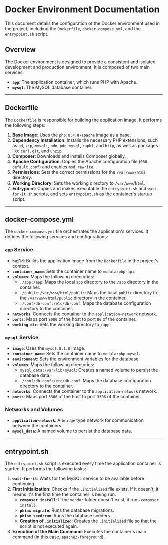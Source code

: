 # Docker Environment Documentation

This document details the configuration of the Docker environment used in the project, including the `Dockerfile`, `docker-compose.yml`, and the `entrypoint.sh` script.

## Overview

The Docker environment is designed to provide a consistent and isolated development and production environment. It is composed of two main services:

-   **`app`**: The application container, which runs PHP with Apache.
-   **`mysql`**: The MySQL database container.

---

## Dockerfile

The `Dockerfile` is responsible for building the application image. It performs the following steps:

1.  **Base Image**: Uses the `php:8.4.8-apache` image as a base.
2.  **Dependency Installation**: Installs the necessary PHP extensions, such as `gd`, `zip`, `mysqli`, `pdo`, `pdo_mysql`, `raphf`, and `http`, as well as packages like `curl`, `git`, and `unzip`.
3.  **Composer**: Downloads and installs Composer globally.
4.  **Apache Configuration**: Copies the Apache configuration file (`000-default.conf`) and enables `mod_rewrite`.
5.  **Permissions**: Sets the correct permissions for the `/var/www/html` directory.
6.  **Working Directory**: Sets the working directory to `/var/www/html`.
7.  **Entrypoint**: Copies and makes executable the `entrypoint.sh` and `wait-for-it.sh` scripts, and sets `entrypoint.sh` as the container's startup script.

---

## docker-compose.yml

The `docker-compose.yml` file orchestrates the application's services. It defines the following services and configurations:

### `app` Service

-   **`build`**: Builds the application image from the `Dockerfile` in the project's context.
-   **`container_name`**: Sets the container name to `modularphp-api`.
-   **`volumes`**: Maps the following directories:
    -   `./app:/app`: Maps the local `app` directory to the `/app` directory in the container.
    -   `./public:/var/www/html/public`: Maps the local `public` directory to the `/var/www/html/public` directory in the container.
    -   `./conf/db-conf:/etc/db-conf`: Maps the database configuration directory to the container.
-   **`networks`**: Connects the container to the `application-network` network.
-   **`ports`**: Maps port `8080` of the host to port `80` of the container.
-   **`working_dir`**: Sets the working directory to `/app`.

### `mysql` Service

-   **`image`**: Uses the `mysql:8.1.0` image.
-   **`container_name`**: Sets the container name to `modularphp-mysql`.
-   **`environment`**: Sets the environment variables for the database.
-   **`volumes`**: Maps the following directories:
    -   `mysql_data:/var/lib/mysql`: Creates a named volume to persist the database data.
    -   `./conf/db-conf:/etc/db-conf`: Maps the database configuration directory to the container.
-   **`networks`**: Connects the container to the `application-network` network.
-   **`ports`**: Maps port `3306` of the host to port `3306` of the container.

### Networks and Volumes

-   **`application-network`**: A `bridge` type network for communication between the containers.
-   **`mysql_data`**: A named volume to persist the database data.

---

## entrypoint.sh

The `entrypoint.sh` script is executed every time the application container is started. It performs the following tasks:

1.  **`wait-for-it`**: Waits for the MySQL service to be available before continuing.
2.  **First Initialization**: Checks if the `.initialized` file exists. If it doesn't, it means it's the first time the container is being run.
    -   **`composer install`**: If the `vendor` folder doesn't exist, it runs `composer install`.
    -   **`phinx migrate`**: Runs the database migrations.
    -   **`phinx seed:run`**: Runs the database seeders.
    -   **Creation of `.initialized`**: Creates the `.initialized` file so that the script is not executed again.
3.  **Execution of the Main Command**: Executes the container's main command (in this case, `apache2-foreground`).
